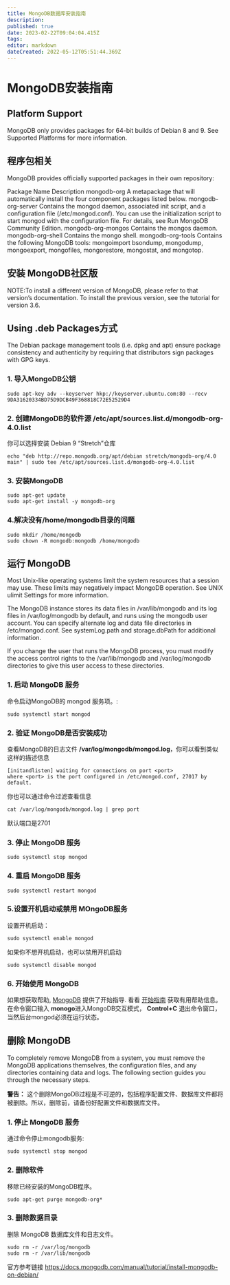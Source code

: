 ```yaml
---
title: MongoDB数据库安装指南
description: 
published: true
date: 2023-02-22T09:04:04.415Z
tags: 
editor: markdown
dateCreated: 2022-05-12T05:51:44.369Z
---
```


# MongoDB安装指南

## Platform Support

MongoDB only provides packages for 64-bit builds of Debian 8 and 9. See Supported Platforms for more information.

## 程序包相关

MongoDB provides officially supported packages in their own repository:

Package Name         Description
mongodb-org         A metapackage that will automatically install the four component packages listed below.
mongodb-org-server Contains the mongod daemon, associated init script, and a configuration file (/etc/mongod.conf). You can use the initialization script to start mongod with the configuration file. For details, see Run MongoDB Community Edition.
mongodb-org-mongos Contains the mongos daemon.
mongodb-org-shell Contains the mongo shell.
mongodb-org-tools Contains the following MongoDB tools: mongoimport bsondump, mongodump, mongoexport, mongofiles, mongorestore, mongostat, and mongotop.

## 安装 MongoDB社区版

NOTE:To install a different version of MongoDB, please refer to that version’s documentation. To install the previous version, see the tutorial for version 3.6.

## Using .deb Packages方式

The Debian package management tools (i.e. dpkg and apt) ensure package consistency and authenticity by requiring that distributors sign packages with GPG keys.

### 1. 导入MongoDB公钥

```
sudo apt-key adv --keyserver hkp://keyserver.ubuntu.com:80 --recv 9DA31620334BD75D9DCB49F368818C72E52529D4
```

### 2. 创建MongoDB的软件源 /etc/apt/sources.list.d/mongodb-org-4.0.list

你可以选择安装 Debian 9 “Stretch”仓库

```
echo "deb http://repo.mongodb.org/apt/debian stretch/mongodb-org/4.0 main" | sudo tee /etc/apt/sources.list.d/mongodb-org-4.0.list
```

### 3. 安装MongoDB

```
sudo apt-get update
sudo apt-get install -y mongodb-org
```

### 4.解决没有/home/mongodb目录的问题

```
sudo mkdir /home/mongodb
sudo chown -R mongodb:mongodb /home/mongodb
```

## 运行 MongoDB

Most Unix-like operating systems limit the system resources that a session may use. These limits may negatively impact MongoDB operation. See UNIX ulimit Settings for more information.

The MongoDB instance stores its data files in /var/lib/mongodb and its log files in /var/log/mongodb by default, and runs using the mongodb user account. You can specify alternate log and data file directories in /etc/mongod.conf. See systemLog.path and storage.dbPath for additional information.

If you change the user that runs the MongoDB process, you must modify the access control rights to the /var/lib/mongodb and /var/log/mongodb directories to give this user access to these directories.

### 1. 启动 MongoDB 服务

命令启动MongoDB的 mongod 服务项。:

```
sudo systemctl start mongod 
```

### 2. 验证 MongoDB是否安装成功

查看MongoDB的日志文件 **/var/log/mongodb/mongod.log**，你可以看到类似这样的描述信息

```
[initandlisten] waiting for connections on port <port>
where <port> is the port configured in /etc/mongod.conf, 27017 by default.
```

你也可以通过命令过滤查看信息

```
cat /var/log/mongodb/mongod.log | grep port
```

默认端口是2701

### 3. 停止 MongoDB 服务

```
sudo systemctl stop mongod
```

### 4. 重启 MongoDB 服务

```
sudo systemctl restart mongod
```

### 5.设置开机启动或禁用 MOngoDB服务

设置开机启动：

```
sudo systemctl enable mongod
```

如果你不想开机启动，也可以禁用开机启动

```
sudo systemctl disable mongod
```

### 6. 开始使用 MongoDB

如果想获取帮助, [MongoDB](https://docs.mongodb.com/manual/#getting-started) 提供了开始指导. 看看 [开始指南](https://docs.mongodb.com/manual/#getting-started) 获取有用帮助信息。
在命令窗口输入 **monogo**进入MongoDB交互模式，  **Control+C** 退出命令窗口，当然后台mongod必须在运行状态。

## 删除 MongoDB

To completely remove MongoDB from a system, you must remove the MongoDB applications themselves, the configuration files, and any directories containing data and logs. The following section guides you through the necessary steps.

**警告：** 这个删除MongoDB过程是不可逆的，包括程序配置文件、数据库文件都将被删除。所以，删除前，请备份好配置文件和数据库文件。

### 1. 停止 MongoDB 服务

通过命令停止mongodb服务:

```
sudo systemctl stop mongod 
```

### 2. 删除软件

移除已经安装的MongoDB程序。

```
sudo apt-get purge mongodb-org*
```

### 3. 删除数据目录

删除 MongoDB 数据库文件和日志文件。

```
sudo rm -r /var/log/mongodb
sudo rm -r /var/lib/mongodb
```

官方参考链接 <https://docs.mongodb.com/manual/tutorial/install-mongodb-on-debian/>
